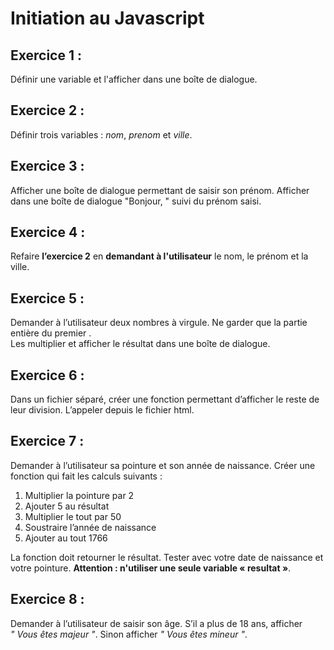 # Initiation au Javascript

## Exercice 1 :

Définir une variable et l'afficher dans une boîte de dialogue.

## Exercice 2 :

Définir trois variables : *nom*, *prenom* et *ville*. 

## Exercice 3 :

Afficher une boîte de dialogue permettant de saisir son prénom. Afficher dans une boîte de dialogue "Bonjour, " suivi du prénom saisi.

## Exercice 4 :

Refaire **l’exercice 2** en **demandant à l'utilisateur** le nom, le prénom et la ville.

## Exercice 5 :

Demander à l’utilisateur deux nombres à virgule. Ne garder que la partie entière du premier .  
Les multiplier et afficher le résultat dans une boîte de dialogue.

## Exercice 6 :

Dans un fichier séparé, créer une fonction permettant d’afficher le reste de leur division. L’appeler depuis le fichier html.

## Exercice 7 :

Demander à l’utilisateur sa pointure et son année de naissance. Créer une fonction qui fait les calculs suivants :

1. Multiplier la pointure par 2
2. Ajouter 5 au résultat
3. Multiplier le tout par 50
4. Soustraire l’année de naissance
5. Ajouter au tout 1766

La fonction doit retourner le résultat.
Tester avec votre date de naissance et votre pointure. **Attention : n'utiliser une seule variable « resultat »**.

## Exercice 8 :

Demander à l’utilisateur de saisir son âge. S’il a plus de 18 ans, afficher *" Vous êtes majeur "*. Sinon afficher *" Vous êtes mineur "*.
